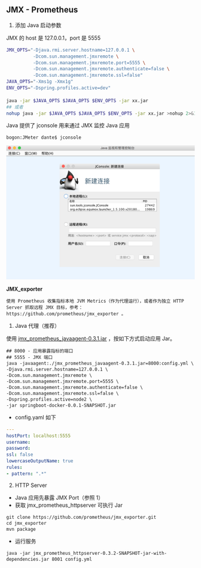 ## JMX - Prometheus

1. 添加 Java 启动参数

JMX 的 host 是 127.0.0.1，port 是 5555

```sh
JMX_OPTS="-Djava.rmi.server.hostname=127.0.0.1 \
		  -Dcom.sun.management.jmxremote \
		  -Dcom.sun.management.jmxremote.port=5555 \
		  -Dcom.sun.management.jmxremote.authenticate=false \
		  -Dcom.sun.management.jmxremote.ssl=false"
JAVA_OPTS="-Xms1g -Xmx1g"
ENV_OPTS="-Dspring.profiles.active=dev"

java -jar $JAVA_OPTS $JAVA_OPTS $ENV_OPTS -jar xx.jar
## 或者
nohup java -jar $JAVA_OPTS $JAVA_OPTS $ENV_OPTS -jar xx.jar >nohup 2>&1 &
```

Java 提供了 jconsole 用来通过 JMX 监控 Java 应用

```shell
bogon:JMeter dante$ jconsole 
```

![jconsole](./JMX-Prometheus/jconsole.png)

**JMX_exporter**

	使用 Prometheus 收集指标本地 JVM Metrics（作为代理运行），或者作为独立 HTTP Server 抓取远程 JMX 目标，参考：https://github.com/prometheus/jmx_exporter 。

1. Java 代理（推荐）

使用 [jmx_prometheus_javaagent-0.3.1.jar](JMX-Prometheus/jmx_prometheus_javaagent-0.3.1.jar) ，按如下方式启动应用 Jar。

```shell
## 8000 - 应用暴露指标的端口
## 5555 - JMX 端口
java -javaagent:./jmx_prometheus_javaagent-0.3.1.jar=8000:config.yml \
-Djava.rmi.server.hostname=127.0.0.1 \
-Dcom.sun.management.jmxremote \
-Dcom.sun.management.jmxremote.port=5555 \
-Dcom.sun.management.jmxremote.authenticate=false \
-Dcom.sun.management.jmxremote.ssl=false \
-Dspring.profiles.active=node2 \
-jar springboot-docker-0.0.1-SNAPSHOT.jar
```

- config.yaml 如下

```yaml
---
hostPort: localhost:5555
username: 
password: 
ssl: false
lowercaseOutputName: true
rules:
- pattern: ".*"
```

2. HTTP Server

- Java 应用先暴露 JMX Port（参照 1）
- 获取 jmx_prometheus_httpserver 可执行 Jar

```shell
git clone https://github.com/prometheus/jmx_exporter.git
cd jmx_exporter
mvn package
```

- 运行服务

```shell
java -jar jmx_prometheus_httpserver-0.3.2-SNAPSHOT-jar-with-dependencies.jar 8001 config.yml
```

